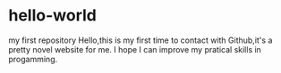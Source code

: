 # hello-world
my first repository
Hello,this is my first time to contact with Github,it's a pretty novel website for me.
I hope I can improve my pratical skills in progamming.
